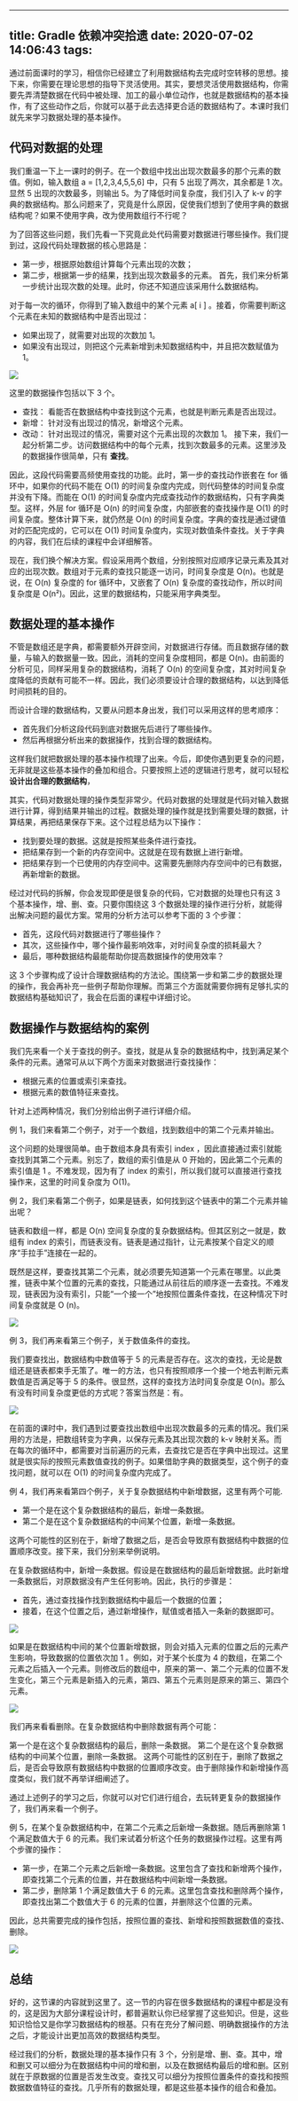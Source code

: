 
---
title: Gradle 依赖冲突拾遗
date: 2020-07-02 14:06:43
tags:
---

通过前面课时的学习，相信你已经建立了利用数据结构去完成时空转移的思想。接下来，你需要在理论思想的指导下灵活使用。其实，要想灵活使用数据结构，你需要先弄清楚数据在代码中被处理、加工的最小单位动作，也就是数据结构的基本操作，有了这些动作之后，你就可以基于此去选择更合适的数据结构了。本课时我们就先来学习数据处理的基本操作。

## 代码对数据的处理
我们重温一下上一课时的例子。在一个数组中找出出现次数最多的那个元素的数值。例如，输入数组 a = [1,2,3,4,5,5,6] 中，只有 5 出现了两次，其余都是 1 次。显然 5 出现的次数最多，则输出 5。为了降低时间复杂度，我们引入了 k-v 的字典的数据结构。那么问题来了，究竟是什么原因，促使我们想到了使用字典的数据结构呢？如果不使用字典，改为使用数组行不行呢？

为了回答这些问题，我们先看一下究竟此处代码需要对数据进行哪些操作。我们提到过，这段代码处理数据的核心思路是：

* 第一步，根据原始数组计算每个元素出现的次数；
* 第二步，根据第一步的结果，找到出现次数最多的元素。
首先，我们来分析第一步统计出现次数的处理。此时，你还不知道应该采用什么数据结构。

对于每一次的循环，你得到了输入数组中的某个元素 a[ i ] 。接着，你需要判断这个元素在未知的数据结构中是否出现过：

* 如果出现了，就需要对出现的次数加 1。
* 如果没有出现过，则把这个元素新增到未知数据结构中，并且把次数赋值为 1。

![](https://s0.lgstatic.com/i/image/M00/11/0D/Ciqc1F7LgHGAWFU1AFRNn2DsECQ738.gif)

这里的数据操作包括以下 3 个。

* 查找： 看能否在数据结构中查找到这个元素，也就是判断元素是否出现过。
* 新增： 针对没有出现过的情况，新增这个元素。
* 改动： 针对出现过的情况，需要对这个元素出现的次数加 1。
接下来，我们一起分析第二步。访问数据结构中的每个元素，找到次数最多的元素。这里涉及的数据操作很简单，只有 **查找**。

因此，这段代码需要高频使用查找的功能。此时，第一步的查找动作嵌套在 for 循环中，如果你的代码不能在 O(1) 的时间复杂度内完成，则代码整体的时间复杂度并没有下降。而能在 O(1) 的时间复杂度内完成查找动作的数据结构，只有字典类型。这样，外层 for 循环是 O(n) 的时间复杂度，内部嵌套的查找操作是 O(1) 的时间复杂度。整体计算下来，就仍然是 O(n) 的时间复杂度。字典的查找是通过键值对的匹配完成的，它可以在 O(1) 时间复杂度内，实现对数值条件查找。关于字典的内容，我们在后续的课程中会详细解答。

现在，我们换个解决方案。假设采用两个数组，分别按照对应顺序记录元素及其对应的出现次数。数组对于元素的查找只能逐一访问，时间复杂度是 O(n)。也就是说，在 O(n) 复杂度的 for 循环中，又嵌套了 O(n) 复杂度的查找动作，所以时间复杂度是 O(n²)。因此，这里的数据结构，只能采用字典类型。

## 数据处理的基本操作

不管是数组还是字典，都需要额外开辟空间，对数据进行存储。而且数据存储的数量，与输入的数据量一致。因此，消耗的空间复杂度相同，都是 O(n)。由前面的分析可见，同样采用复杂的数据结构，消耗了 O(n) 的空间复杂度，其对时间复杂度降低的贡献有可能不一样。因此，我们必须要设计合理的数据结构，以达到降低时间损耗的目的。

而设计合理的数据结构，又要从问题本身出发，我们可以采用这样的思考顺序：

* 首先我们分析这段代码到底对数据先后进行了哪些操作。
* 然后再根据分析出来的数据操作，找到合理的数据结构。

这样我们就把数据处理的基本操作梳理了出来。今后，即使你遇到更复杂的问题，无非就是这些基本操作的叠加和组合。只要按照上述的逻辑进行思考，就可以轻松 **设计出合理的数据结构**，

其实，代码对数据处理的操作类型非常少。代码对数据的处理就是代码对输入数据进行计算，得到结果并输出的过程。数据处理的操作就是找到需要处理的数据，计算结果，再把结果保存下来。这个过程总结为以下操作：

* 找到要处理的数据。这就是按照某些条件进行查找。
* 把结果存到一个新的内存空间中。这就是在现有数据上进行新增。
* 把结果存到一个已使用的内存空间中。这需要先删除内存空间中的已有数据，再新增新的数据。

经过对代码的拆解，你会发现即便是很复杂的代码，它对数据的处理也只有这 3 个基本操作，增、删、查。只要你围绕这 3 个数据处理的操作进行分析，就能得出解决问题的最优方案。常用的分析方法可以参考下面的 3 个步骤：

* 首先，这段代码对数据进行了哪些操作？
* 其次，这些操作中，哪个操作最影响效率，对时间复杂度的损耗最大？
* 最后，哪种数据结构最能帮助你提高数据操作的使用效率？

这 3 个步骤构成了设计合理数据结构的方法论。围绕第一步和第二步的数据处理的操作，我会再补充一些例子帮助你理解。而第三个方面就需要你拥有足够扎实的数据结构基础知识了，我会在后面的课程中详细讨论。

## 数据操作与数据结构的案例
我们先来看一个关于查找的例子。查找，就是从复杂的数据结构中，找到满足某个条件的元素。通常可从以下两个方面来对数据进行查找操作：

* 根据元素的位置或索引来查找。
* 根据元素的数值特征来查找。

针对上述两种情况，我们分别给出例子进行详细介绍。

例 1，我们来看第二个例子，对于一个数组，找到数组中的第二个元素并输出。

这个问题的处理很简单。由于数组本身具有索引 index ，因此直接通过索引就能查找到其第二个元素。别忘了，数组的索引值是从 0 开始的，因此第二个元素的索引值是 1 。不难发现，因为有了 index 的索引，所以我们就可以直接进行查找操作来，这里的时间复杂度为 O(1)。

例 2，我们来看第二个例子，如果是链表，如何找到这个链表中的第二个元素并输出呢？

链表和数组一样，都是 O(n) 空间复杂度的复杂数据结构。但其区别之一就是，数组有 index 的索引，而链表没有。链表是通过指针，让元素按某个自定义的顺序“手拉手”连接在一起的。

既然是这样，要查找其第二个元素，就必须要先知道第一个元素在哪里。以此类推，链表中某个位置的元素的查找，只能通过从前往后的顺序逐一去查找。不难发现，链表因为没有索引，只能“一个接一个”地按照位置条件查找，在这种情况下时间复杂度就是 O (n)。

![](https://s0.lgstatic.com/i/image/M00/11/1A/CgqCHl7LgWmAGPLPAAuRsXjiFwo828.gif)

例 3，我们再来看第三个例子，关于数值条件的查找。

我们要查找出，数据结构中数值等于 5 的元素是否存在。这次的查找，无论是数组还是链表都束手无策了。唯一的方法，也只有按照顺序一个接一个地去判断元素数值是否满足等于 5 的条件。很显然，这样的查找方法时间复杂度是 O(n)。那么有没有时间复杂度更低的方式呢？答案当然是：有。

![](https://s0.lgstatic.com/i/image/M00/11/1A/CgqCHl7LgYaAR4ePAA0VgmU62hc753.gif)

在前面的课时中，我们遇到过要查找出数组中出现次数最多的元素的情况。我们采用的方法是，把数组转变为字典，以保存元素及其出现次数的 k-v 映射关系。而在每次的循环中，都需要对当前遍历的元素，去查找它是否在字典中出现过。这里就是很实际的按照元素数值查找的例子。如果借助字典的数据类型，这个例子的查找问题，就可以在 O(1) 的时间复杂度内完成了。

例 4，我们再来看第四个例子，关于复杂数据结构中新增数据，这里有两个可能.

* 第一个是在这个复杂数据结构的最后，新增一条数据。
* 第二个是在这个复杂数据结构的中间某个位置，新增一条数据。

这两个可能性的区别在于，新增了数据之后，是否会导致原有数据结构中数据的位置顺序改变。接下来，我们分别来举例说明。

在复杂数据结构中，新增一条数据。假设是在数据结构的最后新增数据。此时新增一条数据后，对原数据没有产生任何影响。因此，执行的步骤是：

* 首先，通过查找操作找到数据结构中最后一个数据的位置；
* 接着，在这个位置之后，通过新增操作，赋值或者插入一条新的数据即可。

![](https://s0.lgstatic.com/i/image/M00/11/0F/Ciqc1F7LgZmAd__TABaiFDWAj4Q302.gif)

如果是在数据结构中间的某个位置新增数据，则会对插入元素的位置之后的元素产生影响，导致数据的位置依次加 1 。例如，对于某个长度为 4 的数组，在第二个元素之后插入一个元素。则修改后的数组中，原来的第一、第二个元素的位置不发生变化，第三个元素是新插入的元素，第四、第五个元素则是原来的第三、第四个元素。

![](https://s0.lgstatic.com/i/image/M00/11/0F/Ciqc1F7Lga6ALkKoAB9PicwXoPY849.gif)

我们再来看看删除。在复杂数据结构中删除数据有两个可能：

第一个是在这个复杂数据结构的最后，删除一条数据。
第二个是在这个复杂数据结构的中间某个位置，删除一条数据。
这两个可能性的区别在于，删除了数据之后，是否会导致原有数据结构中数据的位置顺序改变。由于删除操作和新增操作高度类似，我们就不再举详细阐述了。

通过上述例子的学习之后，你就可以对它们进行组合，去玩转更复杂的数据操作了，我们再来看一个例子。

例 5，在某个复杂数据结构中，在第二个元素之后新增一条数据。随后再删除第 1 个满足数值大于 6 的元素。我们来试着分析这个任务的数据操作过程。这里有两个步骤的操作：

* 第一步，在第二个元素之后新增一条数据。这里包含了查找和新增两个操作，即查找第二个元素的位置，并在数据结构中间新增一条数据。
* 第二步，删除第 1 个满足数值大于 6 的元素。这里包含查找和删除两个操作，即查找出第二个数值大于 6 的元素的位置，并删除这个位置的元素。

因此，总共需要完成的操作包括，按照位置的查找、新增和按照数据数值的查找、删除。

![](https://s0.lgstatic.com/i/image/M00/11/1B/CgqCHl7LgdiALYfBAEvqDR0lHjM759.gif)

## 总结

好的，这节课的内容就到这里了。这一节的内容在很多数据结构的课程中都是没有的，这是因为大部分课程设计时，都普遍默认你已经掌握了这些知识。但是，这些知识恰恰又是你学习数据结构的根基。只有在充分了解问题、明确数据操作的方法之后，才能设计出更加高效的数据结构类型。

经过我们的分析，数据处理的基本操作只有 3 个，分别是增、删、查。其中，增和删又可以细分为在数据结构中间的增和删，以及在数据结构最后的增和删。区别就在于原数据的位置是否发生改变。查找又可以细分为按照位置条件的查找和按照数据数值特征的查找。几乎所有的数据处理，都是这些基本操作的组合和叠加。


